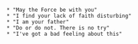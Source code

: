     * "May the Force be with you"
    * "I find your lack of faith disturbing"
    * "I am your father"
    * "Do or do not. There is no try"
    * "I've got a bad feeling about this"
